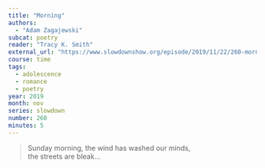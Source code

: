 ```yaml
---
title: "Morning"
authors:
  - "Adam Zagajewski"
subcat: poetry
reader: "Tracy K. Smith"
external_url: "https://www.slowdownshow.org/episode/2019/11/22/260-morning"
course: time
tags:
  - adolescence
  - romance
  - poetry
year: 2019
month: nov
series: slowdown
number: 260
minutes: 5
---
```


> Sunday morning, the wind has washed our minds,  
the streets are bleak...
